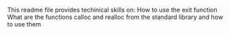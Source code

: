 This readme file provides techinical skills on:
How to use the exit function
What are the functions calloc and realloc from the standard library and how to use them
